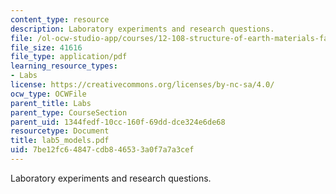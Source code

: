 ```yaml
---
content_type: resource
description: Laboratory experiments and research questions.
file: /ol-ocw-studio-app/courses/12-108-structure-of-earth-materials-fall-2004/7be12fc64847cdb846533a0f7a7a3cef_lab5_models.pdf
file_size: 41616
file_type: application/pdf
learning_resource_types:
- Labs
license: https://creativecommons.org/licenses/by-nc-sa/4.0/
ocw_type: OCWFile
parent_title: Labs
parent_type: CourseSection
parent_uid: 1344fedf-10cc-160f-69dd-dce324e6de68
resourcetype: Document
title: lab5_models.pdf
uid: 7be12fc6-4847-cdb8-4653-3a0f7a7a3cef
---
```

Laboratory experiments and research questions.